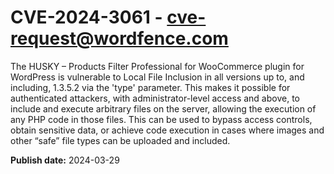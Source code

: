 # CVE-2024-3061 - cve-request@wordfence.com

The HUSKY – Products Filter Professional for WooCommerce plugin for WordPress is vulnerable to Local File Inclusion in all versions up to, and including, 1.3.5.2 via the 'type' parameter. This makes it possible for authenticated attackers, with administrator-level access and above, to include and execute arbitrary files on the server, allowing the execution of any PHP code in those files. This can be used to bypass access controls, obtain sensitive data, or achieve code execution in cases where images and other “safe” file types can be uploaded and included.

**Publish date:** 2024-03-29
